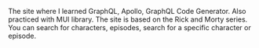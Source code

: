 The site where I learned GraphQL, Apollo, GraphQL Code Generator. Also practiced with MUI library.
The site is based on the Rick and Morty series.
You can search for characters, episodes, search for a specific character or episode.
